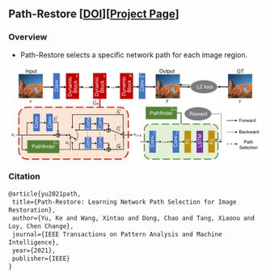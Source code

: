 ## Path-Restore [[DOI](https://doi.org/10.1109/TPAMI.2021.3096255)][[Project Page](https://www.mmlab-ntu.com/project/pathrestore/index.html)]

### Overview
- Path-Restore selects a specific network path for each image region.
<img src='imgs/framework.png' align="center">

### Citation
    @article{yu2021path,
     title={Path-Restore: Learning Network Path Selection for Image Restoration},
     author={Yu, Ke and Wang, Xintao and Dong, Chao and Tang, Xiaoou and Loy, Chen Change},
     journal={IEEE Transactions on Pattern Analysis and Machine Intelligence},
     year={2021},
     publisher={IEEE}
    }